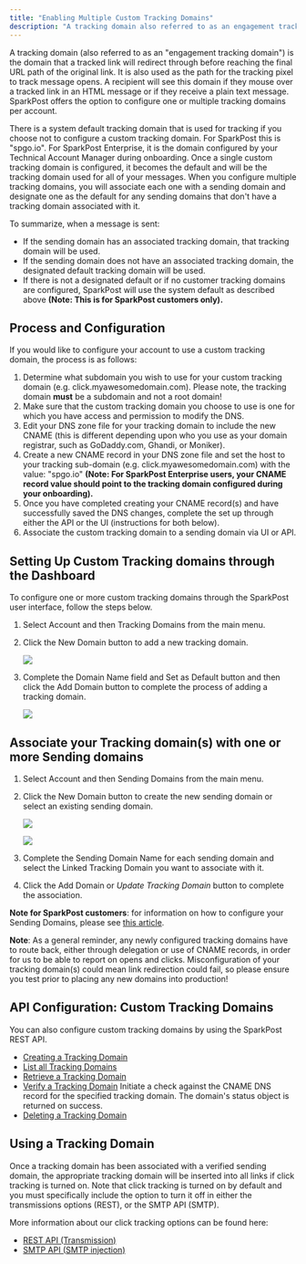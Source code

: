 ```yaml
---
title: "Enabling Multiple Custom Tracking Domains"
description: "A tracking domain also referred to as an engagement tracking domain is the domain that a tracked link will redirect through before reaching the final URL path of the original link It is also used as the path for the tracking pixel to track message opens A recipient will see..."
---
```


A tracking domain (also referred to as an "engagement tracking domain") is the domain that a tracked link will redirect through before reaching the final URL path of the original link. It is also used as the path for the tracking pixel to track message opens. A recipient will see this domain if they mouse over a tracked link in an HTML message or if they receive a plain text message. SparkPost offers the option to configure one or multiple tracking domains per account.

There is a system default tracking domain that is used for tracking if you choose not to configure a custom tracking domain. For SparkPost this is "spgo.io". For SparkPost Enterprise, it is the domain configured by your Technical Account Manager during onboarding. Once a single custom tracking domain is configured, it becomes the default and will be the tracking domain used for all of your messages. When you configure multiple tracking domains, you will associate each one with a sending domain and designate one as the default for any sending domains that don't have a tracking domain associated with it.

To summarize, when a message is sent:

* If the sending domain has an associated tracking domain, that tracking domain will be used.
* If the sending domain does not have an associated tracking domain, the designated default tracking domain will be used.
* If there is not a designated default or if no customer tracking domains are configured, SparkPost will use the system default as described above **(Note: This is for SparkPost customers only).**

## Process and Configuration

If you would like to configure your account to use a custom tracking domain, the process is as follows:

1. Determine what subdomain you wish to use for your custom tracking domain (e.g. click.myawesomedomain.com). Please note, the tracking domain **must** be a subdomain and not a root domain!
1. Make sure that the custom tracking domain you choose to use is one for which you have access and permission to modify the DNS.
1. Edit your DNS zone file for your tracking domain to include the new CNAME (this is different depending upon who you use as your domain registrar, such as GoDaddy.com, Ghandi, or Moniker).
1. Create a new CNAME record in your DNS zone file and set the host to your tracking sub-domain (e.g. click.myawesomedomain.com) with the value: "spgo.io" **(Note: For SparkPost Enterprise users, your CNAME record value should point to the tracking domain configured during your onboarding).**
1. Once you have completed creating your CNAME record(s) and have successfully saved the DNS changes, complete the set up through either the API or the UI (instructions for both below).
1. Associate the custom tracking domain to a sending domain via UI or API.

## Setting Up Custom Tracking domains through the Dashboard

To configure one or more custom tracking domains through the SparkPost user interface, follow the steps below.

1. Select Account and then Tracking Domains from the main menu.
2. Click the New Domain button to add a new tracking domain.

    ![](media/enabling-multiple-custom-tracking-domains/Screenshot_2015-09-25_13.14.55_original.png)

3. Complete the Domain Name field and Set as Default button and then click the Add Domain button to complete the process of adding a tracking domain.

    ![](media/enabling-multiple-custom-tracking-domains/Screenshot_2015-09-25_13.15.33_original.png)

## Associate your Tracking domain(s) with one or more Sending domains      

1. Select Account and then Sending Domains from the main menu.
1. Click the New Domain button to create the new sending domain or select an existing sending domain.

    ![](media/enabling-multiple-custom-tracking-domains/thefirststep_addingasendingdomain_original.png)

    ![](media/enabling-multiple-custom-tracking-domains/xU06kJ2lac6YGEIi8KlReq8OaF1kfX.png)
1. Complete the Sending Domain Name for each sending domain and select the Linked Tracking Domain you want to associate with it.
1. Click the Add Domain or _Update Tracking Domain_ button to complete the association.

**Note for SparkPost customers**: for information on how to configure your Sending Domains, please see [this article](https://www.sparkpost.com/docs/getting-started/getting-started-sparkpost/#preparing-your-from-address).

**Note**: As a general reminder, any newly configured tracking domains have to route back, either through delegation or use of CNAME records, in order for us to be able to report on opens and clicks. Misconfiguration of your tracking domain(s) could mean link redirection could fail, so please ensure you test prior to placing any new domains into production!

## API Configuration: Custom Tracking Domains

You can also configure custom tracking domains by using the SparkPost REST API.

* [Creating a Tracking Domain](https://developers.sparkpost.com/api/tracking-domains.html#header-tracking-domains-attributes) 
* [List all Tracking Domains](https://developers.sparkpost.com/api/tracking-domains.html#tracking-domains-create-and-list-get)
* [Retrieve a Tracking Domain](https://developers.sparkpost.com/api/tracking-domains.html#tracking-domains-retrieve,-update,-and-delete-get)
* [Verify a Tracking Domain](https://developers.sparkpost.com/api/tracking-domains.html#tracking-domains-verify-post)
    Initiate a check against the CNAME DNS record for the specified tracking domain. The domain's status object is returned on success. 
* [Deleting a Tracking Domain](https://developers.sparkpost.com/api/tracking-domains.html#tracking-domains-retrieve,-update,-and-delete-delete)

## Using a Tracking Domain

Once a tracking domain has been associated with a verified sending domain, the appropriate tracking domain will be inserted into all links if click tracking is turned on. Note that click tracking is turned on by default and you must specifically include the option to turn it off in either the transmissions options (REST), or the SMTP API (SMTP).

More information about our click tracking options can be found here:

* [REST API (Transmission)](https://developers.sparkpost.com/api/?_ga=1.73076883.1033930248.1481562971#/reference/transmissions)
* [SMTP API (SMTP injection)](https://developers.sparkpost.com/api/?_ga=1.73076883.1033930248.1481562971#/reference/smtp-api)
